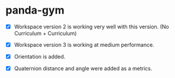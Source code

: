 # panda-gym
- [X] Workspace version 2 is working very well with this version. (No Curriculum + Curriculum)
- [X] Workspace version 3 is working at medium performance. 
- [X] Orientation is added.
- [X] Quaternion distance and angle were added as a metrics.

